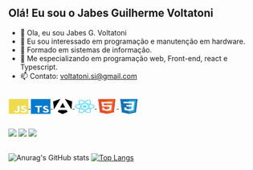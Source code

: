 ## Olá! Eu sou o Jabes Guilherme Voltatoni

- 👋 Ola, eu sou Jabes G. Voltatoni
- 👀 Eu sou interessado em programação e manutenção em hardware.
- 🌱 Formado em sistemas de informação.
- 💞️ Me especializando em programação web, Front-end, react e Typescript.
- 📫 Contato: voltatoni.si@gmail.com

<div style="display: inline-block"><br>
  <a href="https://github.com/jabesguilherme">
  <img align="center" alt="Jabes-Js" height="30" width="40"     src="https://raw.githubusercontent.com/devicons/devicon/master/icons/javascript/javascript-plain.svg">
  <img align="center" alt="Jabes-Ts" height="30" width="40" src="https://raw.githubusercontent.com/devicons/devicon/master/icons/typescript/typescript-plain.svg">
    <img align="center" alt="Jabes-Ts" height="30" width="40" src="https://raw.githubusercontent.com/devicons/devicon/master/icons/angular/angular-plain.svg">
  <img align="center" alt="Jabes-React" height="30" width="40" src="https://raw.githubusercontent.com/devicons/devicon/master/icons/react/react-original.svg">
  <img align="center" alt="Jabes-HTML" height="30" width="40" src="https://raw.githubusercontent.com/devicons/devicon/master/icons/html5/html5-original.svg">
  <img align="center" alt="Jabes-CSS" height="30" width="40" src="https://raw.githubusercontent.com/devicons/devicon/master/icons/css3/css3-original.svg">
</div>

##
 
<div> 
  <a href="https://instagram.com/jabesvoltatoni" target="_blank"><img src="https://img.shields.io/badge/-Instagram-%23E4405F?style=for-the-badge&logo=instagram&logoColor=white" target="_blank"></a>
  <a href = "mailto:voltatoni.si@gmail.com"><img src="https://img.shields.io/badge/-Gmail-%23333?style=for-the-badge&logo=gmail&logoColor=white" target="_blank"></a>
  <a href="https://www.linkedin.com/in/jabes-guilherme-voltatoni/" target="_blank"><img src="https://img.shields.io/badge/-LinkedIn-%230077B5?style=for-the-badge&logo=linkedin&logoColor=white" target="_blank"></a> 
</div>

##

![Anurag's GitHub stats](https://github-readme-stats.vercel.app/api?username=anuraghazra&show_icons=true&theme=dracula)
[![Top Langs](https://github-readme-stats.vercel.app/api/top-langs/?username=anuraghazra&layout=donut)](https://github.com/anuraghazra/github-readme-stats)


